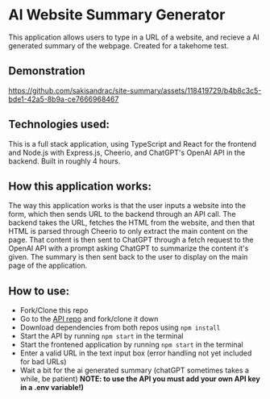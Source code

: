 # AI Website Summary Generator

This application allows users to type in a URL of a website, and recieve a AI generated summary of the webpage. Created for a takehome test. 

## Demonstration

https://github.com/sakisandrac/site-summary/assets/118419729/b4b8c3c5-bde1-42a5-8b9a-ce7666968467

## Technologies used:
This is a full stack application, using TypeScript and React for the frontend and Node.js with Express.js, Cheerio, and ChatGPT's OpenAI API in the backend. Built in roughly 4 hours. 

## How this application works:
The way this application works is that the user inputs a website into the form, which then sends URL to the backend through an API call. The backend takes the URL, fetches the HTML from the website, and then that HTML is parsed through Cheerio to only extract the main content on the page. That content is then sent to ChatGPT through a fetch request to the OpenAI API with a prompt asking ChatGPT to summarize the content it's given. The summary is then sent back to the user to display on the main page of the application.

## How to use:
- Fork/Clone this repo
- Go to the <a href="https://github.com/sakisandrac/site-summary-api">API repo</a> and fork/clone it down
- Download dependencies from both repos using `npm install`
- Start the API by running `npm start` in the terminal
- Start the frontened application by running `npm start` in the terminal
- Enter a valid URL in the text input box (error handling not yet included for bad URLs)
- Wait a bit for the ai generated summary (chatGPT sometimes takes a while, be patient)
<b>NOTE: to use the API you must add your own API key in a .env variable!)</b>
